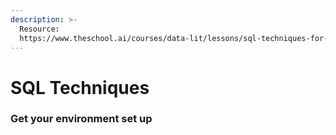 ```yaml
---
description: >-
  Resource:
  https://www.theschool.ai/courses/data-lit/lessons/sql-techniques-for-hospital-database-management/
---
```


# SQL Techniques

### Get your environment set up



